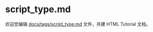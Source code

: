 script_type.md
===

欢迎您编辑 <a target="__blank" href="https://github.com/jaywcjlove/html-tutorial/blob/master/docs/tags/script_type.md">docs/tags/script_type.md</a> 文件，共建 HTML Tutorial 文档。